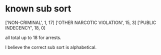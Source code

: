 # known sub sort

['NON-CRIMINAL', 1, 17]
['OTHER NARCOTIC VIOLATION', 15, 3]
['PUBLIC INDECENCY', 18, 0]

all total up to 18 for arrests.

I believe the correct sub sort is alphabetical.


